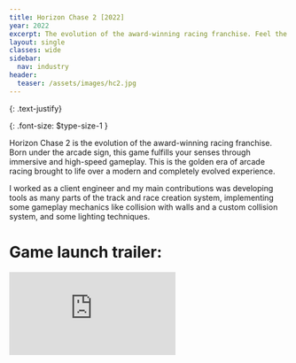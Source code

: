 ```yaml
---
title: Horizon Chase 2 [2022]
year: 2022
excerpt: The evolution of the award-winning racing franchise. Feel the true arcade spirit!
layout: single
classes: wide
sidebar:
  nav: industry
header:
  teaser: /assets/images/hc2.jpg
---
```


{: .text-justify}

{: .font-size: $type-size-1 }

Horizon Chase 2 is the evolution of the award-winning racing franchise. Born under the arcade sign, this game fulfills your senses through immersive and high-speed gameplay. This is the golden era of arcade racing brought to life over a modern and completely evolved experience.

I worked as a client engineer and my main contributions was developing tools as many parts of the track and race creation system, implementing some gameplay mechanics like collision with walls and a custom collision system, and some lighting techniques.

# Game launch trailer:

<iframe src="https://www.youtube.com/embed/Lo_FUJmovvM" frameborder="0"></iframe>
